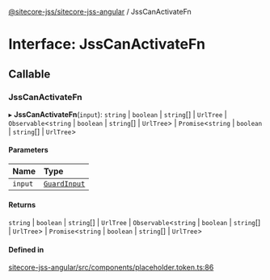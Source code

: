 [@sitecore-jss/sitecore-jss-angular](../README.md) / JssCanActivateFn

# Interface: JssCanActivateFn

## Callable

### JssCanActivateFn

▸ **JssCanActivateFn**(`input`): `string` \| `boolean` \| `string`[] \| `UrlTree` \| `Observable`<`string` \| `boolean` \| `string`[] \| `UrlTree`\> \| `Promise`<`string` \| `boolean` \| `string`[] \| `UrlTree`\>

#### Parameters

| Name | Type |
| :------ | :------ |
| `input` | [`GuardInput`](GuardInput.md) |

#### Returns

`string` \| `boolean` \| `string`[] \| `UrlTree` \| `Observable`<`string` \| `boolean` \| `string`[] \| `UrlTree`\> \| `Promise`<`string` \| `boolean` \| `string`[] \| `UrlTree`\>

#### Defined in

[sitecore-jss-angular/src/components/placeholder.token.ts:86](https://github.com/Sitecore/jss/blob/cd4bd97d1/packages/sitecore-jss-angular/src/components/placeholder.token.ts#L86)
